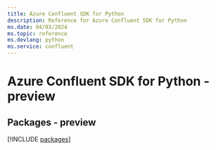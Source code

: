 ```yaml
---
title: Azure Confluent SDK for Python
description: Reference for Azure Confluent SDK for Python
ms.date: 04/03/2024
ms.topic: reference
ms.devlang: python
ms.service: confluent
---
```

# Azure Confluent SDK for Python - preview
## Packages - preview
[!INCLUDE [packages](confluent-index.md)]
